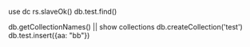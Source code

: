 use dc
rs.slaveOk()
db.test.find()

db.getCollectionNames() || show collections
db.createCollection('test')
db.test.insert({aa: "bb"})